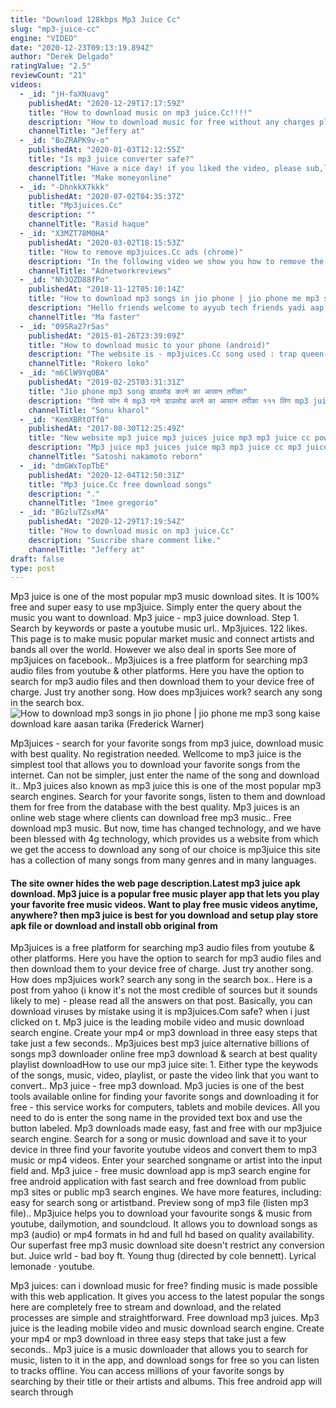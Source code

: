 ```yaml
---
title: "Download 128kbps Mp3 Juice Cc"
slug: "mp3-juice-cc"
engine: "VIDEO"
date: "2020-12-23T09:13:19.894Z"
author: "Derek Delgado"
ratingValue: "2.5"
reviewCount: "21"
videos:
  - _id: "jH-faXNuavg"
    publishedAt: "2020-12-29T17:17:59Z"
    title: "How to download music on mp3 juice.Cc!!!!"
    description: "How to download music for free without any charges pls i am new to youtube so pls like ,comment ,suscribe ,share thank u."
    channelTitle: "Jeffery at"
  - _id: "BoZRAPK9v-o"
    publishedAt: "2020-01-03T12:12:55Z"
    title: "Is mp3 juice converter safe?"
    description: "Have a nice day! if you liked the video, please sub,like and comment if you want to support me! peace :) subscribe: support me for good"
    channelTitle: "Make moneyonline"
  - _id: "-DhnkkX7kkk"
    publishedAt: "2020-07-02T04:35:37Z"
    title: "Mp3juices.Cc"
    description: ""
    channelTitle: "Rasid haque"
  - _id: "X3MZT78M0HA"
    publishedAt: "2020-03-02T18:15:53Z"
    title: "How to remove mp3juices.Cc ads (chrome)"
    description: "In the following video we show you how to remove the push notifications ads from mp3juices.Cc in the chrome browser."
    channelTitle: "Adnetworkreviews"
  - _id: "Nh3QZD88fPo"
    publishedAt: "2018-11-12T05:10:14Z"
    title: "How to download mp3 songs in jio phone | jio phone me mp3 song kaise download kare aasan tarika"
    description: "Hello friends welcome to ayyub tech friends yadi aap aapne jio phone me mp3 songs download kerna chahte ho toh aapke liye video bohot important ho"
    channelTitle: "Ma faster"
  - _id: "09SRa27rSas"
    publishedAt: "2015-01-26T23:39:09Z"
    title: "How to download music to your phone (android)"
    description: "The website is - mp3juices.Cc song used : trap queen- fetty wap."
    channelTitle: "Rokero loko"
  - _id: "m6ClW9YqOBA"
    publishedAt: "2019-02-25T03:31:31Z"
    title: "Jio phone mp3 song डाउलोड करने का आसान तरीका"
    description: "जियो फोन मे mp3 गाने डाउलोड करने का आसान तरीका १११ लिंग mp3 juice.Cc यह गुगल पर जाकर सचँ करै."
    channelTitle: "Sonu kharol"
  - _id: "KemXBRtOTf0"
    publishedAt: "2017-08-30T12:25:49Z"
    title: "New website mp3 juice mp3 juices juice mp3 mp3 juice cc powered by"
    description: "Mp3 juice mp3 juices juice mp3 mp3 juice cc mp3 juice download mp3 juices cc mp3 juice mobile free mp3 juices mp3 juice download free mp3 juice free"
    channelTitle: "Satoshi nakamoto reborn"
  - _id: "dmGWxTopTbE"
    publishedAt: "2020-12-04T12:50:31Z"
    title: "Mp3 juice.Cc free download songs"
    description: "."
    channelTitle: "Imee gregorio"
  - _id: "BGzluTZsxMA"
    publishedAt: "2020-12-29T17:19:54Z"
    title: "How to download music on mp3 juice.Cc"
    description: "Suscribe share comment like."
    channelTitle: "Jeffery at"
draft: false
type: post
---
```


Mp3 juice is one of the most popular mp3 music download sites. It is 100% free and super easy to use mp3juice. Simply enter the query about the music you want to download. Mp3 juice - mp3 juice download. Step 1. Search by keywords or paste a youtube music url.. Mp3juices. 122 likes. This page is to make music popular market music and connect artists and bands all over the world. However we also deal in sports See more of mp3juices on facebook.. Mp3juices is a free platform for searching mp3 audio files from youtube &amp; other platforms. Here you have the option to search for mp3 audio files and then download them to your device free of charge. Just try another song. How does mp3juices work? search any song in the search box.
![How to download mp3 songs in jio phone | jio phone me mp3 song kaise download kare aasan tarika (Frederick Warner)](https://i.ytimg.com/vi/Nh3QZD88fPo/hqdefault.jpg "How to download mp3 songs in jio phone | jio phone me mp3 song kaise download kare aasan tarika (Phoebe McDaniel)")

Mp3juices - search for your favorite songs from mp3 juice, download music with best quality. No registration needed. Wellcome to mp3 juice is the simplest tool that allows you to download your favorite songs from the internet. Can not be simpler, just enter the name of the song and download it.. Mp3 juices also known as mp3 juice this is one of the most popular mp3 search engines. Search for your favorite songs, listen to them and download them for free from the database with the best quality. Mp3 juices is an online web stage where clients can download free mp3 music.. Free download mp3 music. But now, time has changed technology, and we have been blessed with 4g technology, which provides us a website from which we get the access to download any song of our choice is mp3juice this site has a collection of many songs from many genres and in many languages.
<!--inArticleAds-->

<!--galleryOne-->

#### The site owner hides the web page description.Latest mp3 juice apk download. Mp3 juice is a popular free music player app that lets you play your favorite free music videos. Want to play free music videos anytime, anywhere? then mp3 juice is best for you download and setup play store apk file or download and install obb original from
<!--inArticleAds-->

<!--galleryTwo-->

Mp3juices is a free platform for searching mp3 audio files from youtube &amp; other platforms. Here you have the option to search for mp3 audio files and then download them to your device free of charge. Just try another song. How does mp3juices work? search any song in the search box.. Here is a post from yahoo (i know it&#39;s not the most credible of sources but it sounds likely to me) - please read all the answers on that post. Basically, you can download viruses by mistake using it is mp3juices.Com safe? when i just clicked on t. Mp3 juice is the leading mobile video and music download search engine. Create your mp4 or mp3 download in three easy steps that take just a few seconds.. Mp3juices best mp3 juice alternative billions of songs mp3 downloader online free mp3 download &amp; search at best quality playlist downloadHow to use our mp3 juice site: 1. Either type the keywods of the songs, music, video, playlist, or paste the video link that you want to convert.. Mp3 juice - free mp3 download. Mp3 jucies is one of the best tools available online for finding your favorite songs and downloading it for free - this service works for computers, tablets and mobile devices. All you need to do is enter the song name in the provided text box and use the button labeled. Mp3 downloads made easy, fast and free with our mp3juice search engine. Search for a song or music download and save it to your device in three find your favorite youtube videos and convert them to mp3 music or mp4 videos. Enter your searched songname or artist into the input field and. Mp3 juice - free music download app is mp3 search engine for free android application with fast search and free download from public mp3 sites or public mp3 search engines. We have more features, including: easy for search song or artistband. Preview song of mp3 file (listen mp3 file).. Mp3juice helps you to download your favourite songs &amp; music from youtube, dailymotion, and soundcloud. It allows you to download songs as mp3 (audio) or mp4 formats in hd and full hd based on quality availability. Our superfast free mp3 music download site doesn&#39;t restrict any conversion but. Juice wrld - bad boy ft. Young thug (directed by cole bennett). Lyrical lemonade · youtube.
<!--galleryThree-->

Mp3 juices: can i download music for free? finding music is made possible with this web application. It gives you access to the latest popular the songs here are completely free to stream and download, and the related processes are simple and straightforward. Free download mp3 juices. Mp3 juice is the leading mobile video and music download search engine. Create your mp4 or mp3 download in three easy steps that take just a few seconds.. Mp3 juice is a music downloader that allows you to search for music, listen to it in the app, and download songs for free so you can listen to tracks offline. You can access millions of your favorite songs by searching by their title or their artists and albums. This free android app will search through
